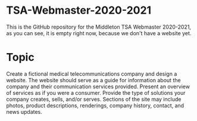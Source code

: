 # TSA-Webmaster-2020-2021
This is the GitHub repository for the Middleton TSA Webmaster 2020-2021, as you can see, it is empty right now, because we don't have a website yet.

# Topic
Create a fictional medical telecommunications company and design a website. The website should serve as a guide for information about the company and their communication services provided. Present an overview of services as if you were a consumer. Provide the type of solutions your company creates, sells, and/or serves. Sections of the site may include photos, product descriptions, renderings, company history, contact, and news updates.
